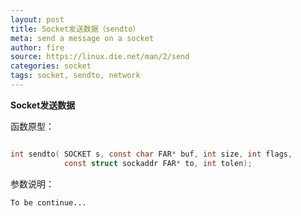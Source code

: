 ```yaml
---
layout: post
title: Socket发送数据（sendto）
meta: send a message on a socket
author: fire
source: https://linux.die.net/man/2/send
categories: socket 
tags: socket, sendto, network
---
```


**Socket发送数据**

函数原型：

```c

int sendto( SOCKET s, const char FAR* buf, int size, int flags, 
            const struct sockaddr FAR* to, int tolen);

```

参数说明：

~~~
To be continue...
~~~